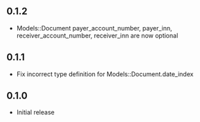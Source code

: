 ## 0.1.2

- Models::Document payer_account_number, payer_inn, receiver_account_number, receiver_inn are now optional

## 0.1.1

- Fix incorrect type definition for Models::Document.date_index

## 0.1.0

- Initial release
